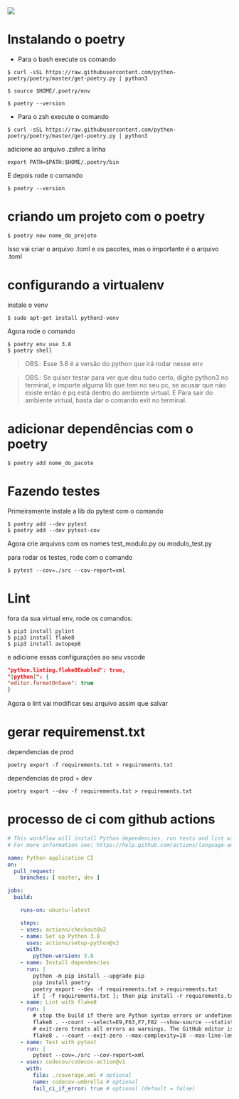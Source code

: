 <a href="https://codecov.io/gh/LucasFDutra/flask-api">
  <img src="https://codecov.io/gh/LucasFDutra/flask-api/branch/master/graph/badge.svg" />
</a>



# Instalando o poetry

- Para o bash execute os comando

```shell
$ curl -sSL https://raw.githubusercontent.com/python-poetry/poetry/master/get-poetry.py | python3

$ source $HOME/.poetry/env

$ poetry --version
```

- Para o zsh execute o comando

```shell
$ curl -sSL https://raw.githubusercontent.com/python-poetry/poetry/master/get-poetry.py | python3
```
adicione ao arquivo .zshrc a linha

```shell
export PATH=$PATH:$HOME/.poetry/bin
```
E depois rode o comando

```shell
$ poetry --version
```

# criando um projeto com o poetry

```shell
$ poetry new nome_do_projeto
```

Isso vai criar o arquivo .toml e os pacotes, mas o importante é o arquivo .toml

# configurando a virtualenv

instale o venv
```shell
$ sudo apt-get install python3-venv
```

Agora rode o comando

```shell
$ poetry env use 3.8
$ poetry shell
```

> OBS.: Esse 3.8 é a versão do python que irá rodar nesse env

> OBS.: Se quiser testar para ver que deu tudo certo, digite python3 no terminal, e importe alguma lib que tem no seu pc, se acusar que não existe então é pq está dentro do ambiente virtual. E Para sair do ambiente virtual, basta dar o comando exit no terminal.

# adicionar dependências com o poetry

```shell
$ poetry add nome_do_pacote
```

# Fazendo testes

Primeiramente instale a lib do pytest com o comando

```shell
$ poetry add --dev pytest
$ poetry add --dev pytest-cov
```

Agora crie arquivos com os nomes test_modulo.py ou modulo_test.py

para rodar os testes, rode com o comando

```shell
$ pytest --cov=./src --cov-report=xml
```

# Lint
fora da sua virtual env, rode os comandos:

```shell
$ pip3 install pylint
$ pip3 install flake8
$ pip3 install autopep8
```
e adicione essas configurações ao seu vscode

```json
"python.linting.flake8Enabled": true,
"[python]": {
"editor.formatOnSave": true
}
```

Agora o lint vai modificar seu arquivo assim que salvar


# gerar requiremenst.txt
dependencias de prod

```shell
poetry export -f requirements.txt > requirements.txt
```

dependencias de prod + dev

```shell
poetry export --dev -f requirements.txt > requirements.txt
```


# processo de ci com github actions

```yml
# This workflow will install Python dependencies, run tests and lint with a single version of Python
# For more information see: https://help.github.com/actions/language-and-framework-guides/using-python-with-github-actions

name: Python application CI
on:
  pull_request:
    branches: [ master, dev ]

jobs:
  build:

    runs-on: ubuntu-latest

    steps:
    - uses: actions/checkout@v2
    - name: Set up Python 3.8
      uses: actions/setup-python@v2
      with:
        python-version: 3.8
    - name: Install dependencies
      run: |
        python -m pip install --upgrade pip
        pip install poetry
        poetry export --dev -f requirements.txt > requirements.txt
        if [ -f requirements.txt ]; then pip install -r requirements.txt; fi
    - name: Lint with flake8
      run: |
        # stop the build if there are Python syntax errors or undefined names
        flake8 . --count --select=E9,F63,F7,F82 --show-source --statistics
        # exit-zero treats all errors as warnings. The GitHub editor is 127 chars wide
        flake8 . --count --exit-zero --max-complexity=10 --max-line-length=127 --statistics
    - name: Test with pytest
      run: |
        pytest --cov=./src --cov-report=xml
    - uses: codecov/codecov-action@v1
      with:
        file: ./coverage.xml # optional
        name: codecov-umbrella # optional
        fail_ci_if_error: true # optional (default = false)
```

